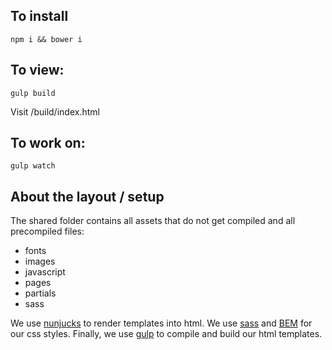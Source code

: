 ## To install
```
npm i && bower i
```

## To view:
```
gulp build
```
Visit /build/index.html


## To work on:
```
gulp watch
```

## About the layout / setup

The shared folder contains all assets that do not get compiled and all precompiled files:
* fonts
* images
* javascript
* pages
* partials
* sass

We use [nunjucks](https://github.com/mozilla/nunjucks) to render templates into html.
We use [sass](http://sass-lang.com) and [BEM](https://en.bem.info/) for our css styles.
Finally, we use [gulp](http://gulpjs.com) to compile and build our html templates.
